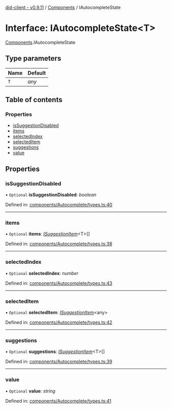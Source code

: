 [did-client - v0.9.11](../README.md) / [Components](../modules/components.md) / IAutocompleteState

# Interface: IAutocompleteState<T\>

[Components](../modules/components.md).IAutocompleteState

## Type parameters

Name | Default |
:------ | :------ |
`T` | *any* |

## Table of contents

### Properties

- [isSuggestionDisabled](components.iautocompletestate.md#issuggestiondisabled)
- [items](components.iautocompletestate.md#items)
- [selectedIndex](components.iautocompletestate.md#selectedindex)
- [selectedItem](components.iautocompletestate.md#selecteditem)
- [suggestions](components.iautocompletestate.md#suggestions)
- [value](components.iautocompletestate.md#value)

## Properties

### isSuggestionDisabled

• `Optional` **isSuggestionDisabled**: *boolean*

Defined in: [components/Autocomplete/types.ts:40](https://github.com/Puzzlepart/did/blob/dev/client/components/Autocomplete/types.ts#L40)

___

### items

• `Optional` **items**: [*ISuggestionItem*](components.isuggestionitem.md)<T\>[]

Defined in: [components/Autocomplete/types.ts:38](https://github.com/Puzzlepart/did/blob/dev/client/components/Autocomplete/types.ts#L38)

___

### selectedIndex

• `Optional` **selectedIndex**: *number*

Defined in: [components/Autocomplete/types.ts:43](https://github.com/Puzzlepart/did/blob/dev/client/components/Autocomplete/types.ts#L43)

___

### selectedItem

• `Optional` **selectedItem**: [*ISuggestionItem*](components.isuggestionitem.md)<any\>

Defined in: [components/Autocomplete/types.ts:42](https://github.com/Puzzlepart/did/blob/dev/client/components/Autocomplete/types.ts#L42)

___

### suggestions

• `Optional` **suggestions**: [*ISuggestionItem*](components.isuggestionitem.md)<T\>[]

Defined in: [components/Autocomplete/types.ts:39](https://github.com/Puzzlepart/did/blob/dev/client/components/Autocomplete/types.ts#L39)

___

### value

• `Optional` **value**: *string*

Defined in: [components/Autocomplete/types.ts:41](https://github.com/Puzzlepart/did/blob/dev/client/components/Autocomplete/types.ts#L41)
